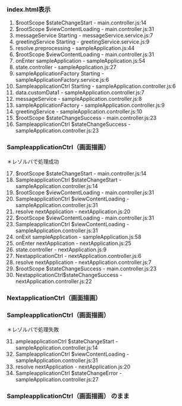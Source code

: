### index.html表示

1. $rootScope $stateChangeStart 				- main.controller.js:14
2. $rootScope $viewContentLoading 				- main.controller.js:31
3. messageService Starting 						- messageService.service.js:7
4. greetingService Starting 					- greetingService.service.js:9
5. resolve.preprocessing 						- sampleApplication.js:44
6. $rootScope $viewContentLoading 				- main.controller.js:31
7. onEnter sampleApplication 					- sampleApplication.js:54
8. state.controller 							- sampleApplication.js:27
9. sampleApplicationFactory Starting 			- sampleApplicationFactory.service.js:6
10. SampleapplicationCtrl Starting 				- sampleApplication.controller.js:6
11. data.customData1 							- sampleApplication.controller.js:7
12. messageService 								- sampleApplication.controller.js:8
13. sampleApplicationFactory 					- sampleApplication.controller.js:9
14. greetingService 							- sampleApplication.controller.js:10
15. $rootScope $stateChangeSuccess 				- main.controller.js:23
16. SampleapplicationCtrl $stateChangeSuccess	- sampleApplication.controller.js:23

### SampleapplicationCtrl（画面描画）

＊レゾルバで処理成功

17. $rootScope $stateChangeStart 				- main.controller.js:14
18. SampleapplicationCtrl $stateChangeStart 	- sampleApplication.controller.js:14
19. $rootScope $viewContentLoading 				- main.controller.js:31
20. SampleapplicationCtrl $viewContentLoading 	- sampleApplication.controller.js:31
21. resolve nextApplication 					- nextApplication.js:20
22. $rootScope $viewContentLoading 				- main.controller.js:31
23. SampleapplicationCtrl $viewContentLoading 	- sampleApplication.controller.js:31
24. onExit sampleApplication 					- sampleApplication.js:58
25. onEnter nextApplication 					- nextApplication.js:25
26. state.controller 							- nextApplication.js:9
27. NextapplicationCtrl 						- nextApplication.controller.js:6
28. resolve nextApplication 					- nextApplication.controller.js:7
29. $rootScope $stateChangeSuccess 				- main.controller.js:23
30. NextapplicationCtrl$stateChangeSuccess 		- nextApplication.controller.js:22

### NextapplicationCtrl（画面描画）

### SampleapplicationCtrl（画面描画） 

＊レゾルバで処理失敗

31. ampleapplicationCtrl $stateChangeStart 		- sampleApplication.controller.js:14
32. SampleapplicationCtrl $viewContentLoading 	- sampleApplication.controller.js:31
33. resolve nextApplication 					- nextApplication.js:20
34. SampleapplicationCtrl $stateChangeError 	- sampleApplication.controller.js:27

### SampleapplicationCtrl（画面描画） のまま
